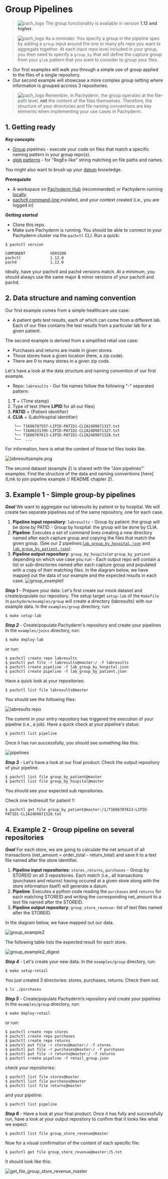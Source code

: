# Group Pipelines 
>![pach_logo](./img/pach_logo.svg) The group functionality is available in version **1.12 and higher**.

>![pach_logo](./img/pach_logo.svg) As a reminder: You specify a group in the pipeline spec by adding a `group` input around the one or many pfs repo you want to aggregate together. At each input repo level included in your group, you then need to specify a `group_by` that will define the capture group from your `glob` pattern that you want to consider to group your files. 

- Our first examples will walk you through a simple use of group applied to the files of a single repository. 
- Our second example will showcase a more complex group setting where information is grouped accross 3 repositories. 

>![pach_logo](./img/pach_logo.svg) Remember, in Pachyderm, the group operates at the file-path level, **not** the content of the files themselves. Therefore, the structure of your directories and file naming conventions are key elements when implementing your use cases in Pachyderm.

## 1. Getting ready
***Key concepts***
- [Group](https://docs.pachyderm.com/latest/concepts/pipeline-concepts/datum/group/) pipelines - execute your code on files that match a specific naming pattern in your group repo(s).
- [glob patterns](https://docs.pachyderm.com/latest/concepts/pipeline-concepts/datum/glob-pattern/) - for "RegEx-like" string matching on file paths and names.

You might also want to brush up your [datum](https://docs.pachyderm.com/latest/concepts/pipeline-concepts/datum/relationship-between-datums/) knowledge. 

***Prerequisite***
- A workspace on [Pachyderm Hub](https://docs.pachyderm.com/latest/pachhub/pachhub_getting_started/) (recommended) or Pachyderm running [locally](https://docs.pachyderm.com/latest/getting_started/local_installation/).
- [pachctl command-line ](https://docs.pachyderm.com/latest/getting_started/local_installation/#install-pachctl) installed, and your context created (i.e., you are logged in)

***Getting started***
- Clone this repo.
- Make sure Pachyderm is running. You should be able to connect to your Pachyderm cluster via the `pachctl` CLI. 
Run a quick:
```shell
$ pachctl version

COMPONENT           VERSION
pachctl             1.12.0
pachd               1.12.0
```
Ideally, have your pachctl and pachd versions match. At a minimum, you should always use the same major & minor versions of your pachctl and pachd. 

## 2. Data structure and naming convention
Our first example comes from a simple healthcare use case:
- A patient gets test results, each of which can come from a different lab. Each of our files contains the test results from a particular lab for a given patient.

The second example is derived from a simplified retail use case: 
- Purchases and returns are made in given stores. 
- Those stores have a given location (here, a zip code). 
- There are 0 to many stores in a given zip code.

Let's have a look at the data structure and naming convention of our first example.  
* Repo: `labresults` - Our file names follow the following "-" separated pattern: 

1. **T** + {Time stamp}
2. Type of test (Here **LIPID** for all our files)
3. **PATID** + {Patient identifier}
4. **CLIA** + {Lab/Hospital identifier}

```shell
    └── T1606707557-LIPID-PATID1-CLIA24D9871327.txt
    └── T1606331395-LIPID-PATID2-CLIA24D9871327.txt
    └── T1606707613-LIPID-PATID1-CLIA24D9871328.txt
    └──  ...
```
For information, here is what the content of those txt files looks like. 

![labresultsample.png](./img/labresultsample.png)

The second dataset (example 2) is shared with the "Join pipelines"' examples. Find the structure of the data and naming conventions [here](Link to join pipeline example // README chapter 2).

## 3. Example 1 - Simple group-by pipelines 
***Goal***
We  want to aggregate our labresults by patient or by hospital. We will create two separate pipelines out of the same repository, one for each case.

1. **Pipeline input repository**: `labresults` - Group by patient: the group will be done by PATID - Group by hospital: the group will be done by CLIA.
2. **Pipeline**: Executes a set of command lines creating a new directory named after each capture group and copying the files that match the given group. (See our 2 pipelines:[`lab_group_by_hospital.json`](./lab_group_by_hospital.json) and [`lab_group_by_patient.json`](./lab_group_by_patient.json)).
3. **Pipeline output repository**: `group_by_hospital`or `group_by_patient` depending on which use case you run - Each output repo will contain a list or sub-directories named after each capture group and populated with a copy of their matching files.
In the diagram below, we have mapped out the data of our example and the expected results in each case.
![group_example1](./img/group_example1.png)

***Step 1*** - Prepare your data: Let's first create our mock dataset and create/populate our repository.
The setup target `setup-lab` of the `Makefile` in `pachyderm/examples/group` will create a directory (labresults) with our example data.
In the `examples/group` directory, run:
```shell
$ make setup-lab
```
***Step 2*** - Create/populate Pachyderm's repository and create your pipelines
In the `examples/joins` directory, run:
```shell
$ make deploy-lab
```
or run:
```shell
$ pachctl create repo labresults
$ pachctl put file -r labresults@master:/ -f labresults
$ pachctl create pipeline -f lab_group_by_hospital.json 
$ pachctl create pipeline -f lab_group_by_patient.json
```
Have a quick look at your repositories: 
```shell
$ pachctl list file labresults@master
```
You should see the following files:

![labresults repo](./img/list_file_labresults_master.png)

The commit in your entry repository has triggered the execution of your pipeline (i.e., a job). Have a quick check at your pipeline's status:
```shell
$ pachctl list pipeline
```
Once it has run successfully, you should see something like this:

![pipelines](./img/lab_list_pipeline.png)

***Step 3*** - Let's have a look at our final product: Check the output repository of your pipeline.
```shell
$ pachctl list file group_by_patient@master
$ pachctl list file group_by_hospital@master
```
You should see your expected sub repositories. 

Check one testresult for patient 1:
```shell
$ pachctl get file group_by_patient@master:/1/T1606707613-LIPID-PATID1-CLIA24D9871328.txt
```

## 4. Example 2 - Group pipeline on several repositories 
***Goal***
For each store, we are going to calculate the net amount of all transactions (net_amount = order_total - return_total) and save it to a text file named after the store identifier.

1. **Pipeline input repositories**: `stores` ,`returns`, `purchases` - Group by STOREID on all 3 repositories. Each match (i.e., all transactions (purchases and returns) having occured at a given store along with the store information itself) will generate a datum.
2. **Pipeline**: Executes a python code reading the `purchases` and `returns` for each matching STOREID and writing the corresponding net_amount to a text file named after the STOREID. 
3. **Pipeline output repository**: `group_store_revenue`- list of text files named after the STOREID. 

In the diagram below, we have mapped out our data. 

![group_example2](./img/group_example2.png)

The following table lists the expected result for each store. 

![group_example2_digest](./img/group_example2_digest.png)

***Step 4*** - Let's create your new data.
In the `examples/group` directory, run:
```shell
$ make setup-retail
```
You just created 3 directories: stores, purchases, returns. Check them out.
```shell
$ ls ./purchases
```
***Step 5*** - Create/populate Pachyderm’s repository and create your pipelines
In the `examples/group` directory, run:
```shell
$ make deploy-retail
```
or run:
```shell
$ pachctl create repo stores
$ pachctl create repo purchases
$ pachctl create repo returns
$ pachctl put file -r stores@master:/ -f stores
$ pachctl put file -r purchases@master:/ -f purchases
$ pachctl put file -r returns@master:/ -f returns
$ pachctl create pipeline -f retail_group.json
```
check your repositories:
```shell
$ pachctl list file stores@master
$ pachctl list file purchases@master
$ pachctl list file returns@master	
```
and your pipeline:
```shell
$ pachctl list pipeline
```

***Step 6*** - Have a look at your final product.
Once it has fully and successfully run, have a look at your output repository to confirm that it looks like what we expect.
```shell
$ pachctl list file group_store_revenue@master
```
Now for a visual confirmation of the content of each specific file:
```shell
$ pachctl get file group_store_revenue@master:/5.txt
```
It should look like this:

![get_file_group_store_revenue_master](./img/get_file_group_store_revenue_master.png)

